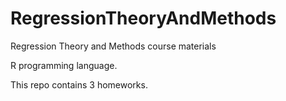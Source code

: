 # RegressionTheoryAndMethods
Regression Theory and Methods course materials

R programming language. 

This repo contains 3 homeworks. 

